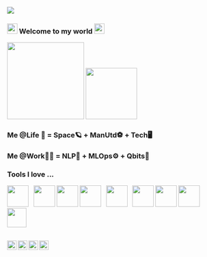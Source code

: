 ![](https://komarev.com/ghpvc/?username=Lord-V15&color=blueviolet)
###  <img src="https://github.com/kogisin/kogisin/blob/main/gifs/hi.gif" width=24> Welcome to my world <img src="https://github.com/kogisin/kogisin/blob/main/gifs/hi.gif" width=24> 

<!--<img width="922" alt="lord" src="https://user-images.githubusercontent.com/46837998/149945795-89a05907-1ac7-4c50-b058-5515ebcfe269.png">
-->
<p align="centre">
    <img align="centre" src="https://github-readme-stats-eight-theta.vercel.app/api?username=Lord-V15&show_icons=true&hide_border=true&include_all_commits=true&count_private=true&bg_color=00000000&theme=merko" height="180px"/>
  <img height="120px" src="https://github-readme-stats.vercel.app/api/top-langs/?username=Lord-V15&hide=html&hide_title=true&hide_border=true&layout=compact&langs_count=8&theme=merko&bg_color=00000000" />
</p>

<!--
- 🔭 I’m currently working on ...
- 🌱 I’m currently learning ...
- 👯 I’m looking to collaborate on ...
- 🤔 I’m looking for help with ...
- 💬 Ask me about ...
- 📫 How to reach me: ...
- 😄 Pronouns: ...
- ⚡ Fun fact: ...
-->

###  Me @Life 🥳 = Space🪐 + ManUtd⚽️ + Tech🖥
###  Me @Work👨‍💻 = NLP💬 + MLOps⚙️ + Qbits👾
### Tools I love ...
<p>
<a href="https://www.python.org"><img height="50" src="https://seeklogo.com/images/P/python-logo-A32636CAA3-seeklogo.com.png"></a>
&nbsp; <a href="https://jupyter.org"><img height="50" src="https://upload.wikimedia.org/wikipedia/commons/thumb/3/38/Jupyter_logo.svg/1200px-Jupyter_logo.svg.png"></a>
<a href="https://fastapi.tiangolo.com"><img height="50" src="https://fastapi.tiangolo.com/img/logo-margin/logo-teal.png"></a>
<a href="https://www.docker.com"><img height="50" src="https://cdn-images-1.medium.com/max/1200/1*kcGDJHupTCUlgubqqEkCSg.png"></a>
&nbsp; <a href="https://www.mongodb.com"><img height="50" src="https://pluspng.com/img-png/logo-mongodb-png-mongo-db-badge-sticker-600.png"></a>
&nbsp; <a href="https://www.elastic.co/products?elektra=home"><img height="50" src="https://cdn.freebiesupply.com/logos/large/2x/elasticsearch-logo-png-transparent.png"></a>
<a href="https://aws.amazon.com"><img height="50" src="https://futurumresearch.com/wp-content/uploads/2020/01/aws-logo.png"></a>
<a href="https://www.digitalocean.com"><img height="50" src="https://i.pinimg.com/originals/a3/25/c3/a325c3ebd161403a8fce5645c2c5f4d9.png"></a>
&nbsp; <a href="https://spacy.io"><img height="45" src="https://upload.wikimedia.org/wikipedia/commons/thumb/8/88/SpaCy_logo.svg/1280px-SpaCy_logo.svg.png"></a>
</p>

</br>

<a href="https://twitter.com/lord_NGHTMRE">
  <img align="left" alt="Lord's Twitter" width="22px" src="https://1000logos.net/wp-content/uploads/2017/06/Twitter-Logo.png" />
</a>
<a href="https://www.linkedin.com/in/vibhansh-gupta//">
  <img align="left" alt="Lord's Linkdein" width="22px" src="https://pngimg.com/uploads/linkedIn/linkedIn_PNG27.png" />
</a>
<a href="https://t.me/vibhanshg">
  <img align="left" alt="Lord's Telegram" width="22px" src="https://upload.wikimedia.org/wikipedia/commons/thumb/8/83/Telegram_2019_Logo.svg/1200px-Telegram_2019_Logo.svg.png" />
</a>
<a href="https://about.me/vibhansh/">
  <img align="left" alt="Lord's about.me" width="22px" src="https://logos-download.com/wp-content/uploads/2019/06/About_Me_Logo_old.png" />
</a>
<br />
